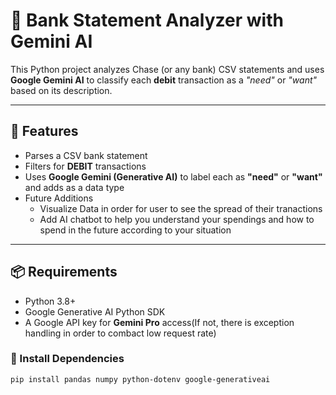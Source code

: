 # 🧾 Bank Statement Analyzer with Gemini AI

This Python project analyzes Chase (or any bank) CSV statements and uses **Google Gemini AI** to classify each **debit** transaction as a _"need"_ or _"want"_ based on its description.

---

## 🚀 Features

- Parses a CSV bank statement
- Filters for **DEBIT** transactions
- Uses **Google Gemini (Generative AI)** to label each as **"need"** or **"want"** and adds as a data type
- Future Additions
    - Visualize Data in order for user to see the spread of their tranactions
    - Add AI chatbot to help you understand your spendings and how to spend in the future according to your situation

---

## 📦 Requirements

- Python 3.8+
- Google Generative AI Python SDK
- A Google API key for **Gemini Pro** access(If not, there is exception handling in order to combact low request rate)

### 🔧 Install Dependencies

```bash
pip install pandas numpy python-dotenv google-generativeai

